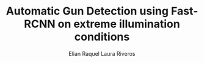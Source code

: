 ---
paperId: 18
author: Elian Raquel Laura Riveros
publicationauthor: Laura Riveros, E. R.
title: Automatic Gun Detection using Fast-RCNN on extreme illumination conditions
pdf: --
poster: Poster_Elian_Laura
alt: --
type: Poster
topic: Deep Learning
subtopic: Machine Learning
link: 
conference: icml
year: 2019
tags: icml-2019-np
location: California, USA
---